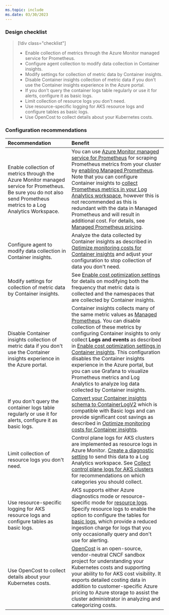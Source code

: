 ```yaml
---
ms.topic: include
ms.date: 03/30/2023
---
```


### Design checklist

> [!div class="checklist"]
> * Enable collection of metrics through the Azure Monitor managed service for Prometheus.
> * Configure agent collection to modify data collection in Container insights.
> * Modify settings for collection of metric data by Container insights.
> * Disable Container insights collection of metric data if you don't use the Container insights experience in the Azure portal.
> * If you don't query the container logs table regularly or use it for alerts, configure it as basic logs.
> * Limit collection of resource logs you don't need.
> * Use resource-specific logging for AKS resource logs and configure tables as basic logs.
> * Use OpenCost to collect details about your Kubernetes costs.

### Configuration recommendations

| Recommendation | Benefit |
|:---------------|:--------|
| Enable collection of metrics through the Azure Monitor managed service for Prometheus. Be sure you do not also send Prometheus metrics to a Log Analytics Workspace.  | You can use [Azure Monitor managed service for Prometheus](https://aka.ms/managedpromdocumentation) for scraping Prometheus metrics from your cluster by [enabling Managed Prometheus](../kubernetes-monitoring-enable.md#enable-prometheus-and-grafana). Note that you can configure Container insights to [collect Prometheus metrics in your Log Analytics workspace](../container-insights-prometheus-logs.md), however this is not recommended as this is redundant with the data in Managed Prometheus and will result in additional cost. For details, see [Managed Prometheus pricing](https://azure.microsoft.com/pricing/details/monitor/). |
| Configure agent to modify data collection in Container insights. |  Analyze the data collected by Container insights as described in [Optimize monitoring costs for Container insights](../container-insights-cost.md) and adjust your configuration to stop collection of data you don't need. |
| Modify settings for collection of metric data by Container insights. | See [Enable cost optimization settings](../container-insights-cost-config.md) for details on modifying both the frequency that metric data is collected and the namespaces that are collected by  Container insights. |
| Disable Container insights collection of metric data if you don't use the Container insights experience in the Azure portal. | Container insights collects many of the same metric values as [Managed Prometheus](../kubernetes-monitoring-enable.md#enable-prometheus-and-grafana). You can disable collection of these metrics by configuring Container insights to only collect **Logs and events** as described in [Enable cost optimization settings in Container insights](../container-insights-cost-config.md#enable-cost-settings). This configuration disables the Container insights experience in the Azure portal, but you can use Grafana to visualize Prometheus metrics and Log Analytics to analyze log data collected by Container insights. |
| If you don't query the container logs table regularly or use it for alerts, configure it as basic logs. | [Convert your Container insights schema to ContainerLogV2](../container-insights-logs-schema.md) which is compatible with Basic logs and can provide significant cost savings as described in [Optimize monitoring costs for Container insights](../container-insights-cost.md#configure-pricing-tiers). |
| Limit collection of resource logs you don't need. | Control plane logs for AKS clusters are implemented as resource logs in Azure Monitor. [Create a diagnostic setting](/azure/aks/monitor-aks#aks-control-planeresource-logs) to send this data to a Log Analytics workspace. See [Collect control plane logs for AKS clusters](../monitor-kubernetes.md#collect-control-plane-logs-for-aks-clusters) for recommendations on which categories you should collect. | 
| Use resource-specific logging for AKS resource logs and configure tables as basic logs. | AKS supports either Azure diagnostics mode or resource-specific mode for [resource logs](/azure/aks/monitor-aks#aks-control-planeresource-logs). Specify resource logs to enable the option to configure the tables for [basic logs](../../logs/logs-table-plans.md), which provide a reduced ingestion charge for logs that you only occasionally query and don't use for alerting. |
| Use OpenCost to collect details about your Kubernetes costs. | [OpenCost](https://www.opencost.io/docs/configuration/azure) is an open-source, vendor-neutral CNCF sandbox project for understanding your Kubernetes costs and supporting your ability to for AKS cost visibility. It exports detailed costing data in addition to customer-specific Azure pricing to Azure storage to assist the cluster administrator in analyzing and categorizing costs. |
